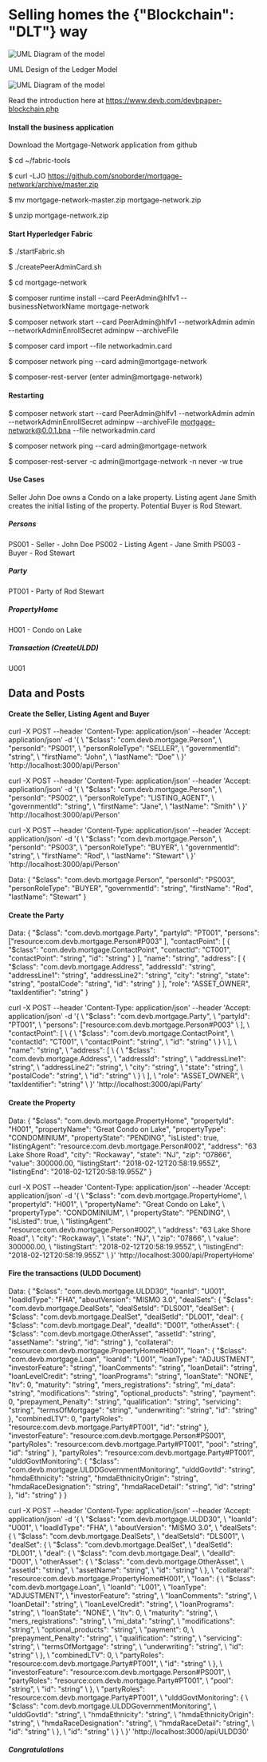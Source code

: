 # Selling homes the {"Blockchain": "DLT"} way

![UML Diagram of the model](test/art04.png)

UML Design of the Ledger Model

![UML Diagram of the model](test/Blockchain-view.png)

Read the introduction here at https://www.devb.com/devbpaper-blockchain.php

#### Install the business application
Download the Mortgage-Network application from github

$ cd ~/fabric-tools

$ curl -LJO https://github.com/snoborder/mortgage-network/archive/master.zip

$ mv mortgage-network-master.zip mortgage-network.zip

$ unzip mortgage-network.zip

#### Start Hyperledger Fabric
$ ./startFabric.sh

$ ./createPeerAdminCard.sh

$ cd mortgage-network

$ composer runtime install --card PeerAdmin@hlfv1 --businessNetworkName mortgage-network

$ composer network start --card PeerAdmin@hlfv1 --networkAdmin admin --networkAdminEnrollSecret adminpw --archiveFile

$ composer card import --file networkadmin.card

$ composer network ping --card admin@mortgage-network

$ composer-rest-server (enter admin@mortgage-network)

#### Restarting
$ composer network start --card PeerAdmin@hlfv1 --networkAdmin admin --networkAdminEnrollSecret adminpw --archiveFile mortgage-network@0.0.1.bna --file networkadmin.card

$ composer network ping --card admin@mortgage-network

$ composer-rest-server -c admin@mortgage-network -n never -w true

#### Use Cases
Seller John Doe owns a Condo on a lake property. Listing agent Jane Smith creates the initial listing of the property.
Potential Buyer is Rod Stewart.

##### Persons
PS001 - Seller - John Doe
PS002 - Listing Agent - Jane Smith
PS003 - Buyer - Rod Stewart

##### Party
PT001 - Party of Rod Stewart

##### PropertyHome
H001 - Condo on Lake

##### Transaction (CreateULDD)
U001 

## Data and Posts
#### Create the Seller, Listing Agent and Buyer

curl -X POST --header 'Content-Type: application/json' --header 'Accept: application/json' -d '{ \ 
   "$class": "com.devb.mortgage.Person", \ 
   "personId": "PS001", \ 
   "personRoleType": "SELLER", \ 
   "governmentId": "string", \ 
   "firstName": "John", \ 
   "lastName": "Doe" \ 
 }' 'http://localhost:3000/api/Person'

curl -X POST --header 'Content-Type: application/json' --header 'Accept: application/json' -d '{ \ 
   "$class": "com.devb.mortgage.Person", \ 
   "personId": "PS002", \ 
   "personRoleType": "LISTING_AGENT", \ 
   "governmentId": "string", \ 
   "firstName": "Jane", \ 
   "lastName": "Smith" \ 
 }' 'http://localhost:3000/api/Person'

curl -X POST --header 'Content-Type: application/json' --header 'Accept: application/json' -d '{ \ 
   "$class": "com.devb.mortgage.Person", \ 
   "personId": "PS003", \ 
   "personRoleType": "BUYER", \ 
   "governmentId": "string", \ 
   "firstName": "Rod", \ 
   "lastName": "Stewart" \ 
 }' 'http://localhost:3000/api/Person'

Data:
{
  "$class": "com.devb.mortgage.Person",
  "personId": "PS003",
  "personRoleType": "BUYER",
  "governmentId": "string",
  "firstName": "Rod",
  "lastName": "Stewart"
}

#### Create the Party
Data:
{
  "$class": "com.devb.mortgage.Party",
  "partyId": "PT001",
  "persons": ["resource:com.devb.mortgage.Person#P003"
  ],
  "contactPoint": [
    {
      "$class": "com.devb.mortgage.ContactPoint",
      "contactId": "CT001",
      "contactPoint": "string",
      "id": "string"
    }
  ],
  "name": "string",
  "address": [
    {
      "$class": "com.devb.mortgage.Address",
      "addressId": "string",
      "addressLine1": "string",
      "addressLine2": "string",
      "city": "string",
      "state": "string",
      "postalCode": "string",
      "id": "string"
    }
  ],
  "role": "ASSET_OWNER",
  "taxIdentifier": "string"
}

curl -X POST --header 'Content-Type: application/json' --header 'Accept: application/json' -d '{ \ 
   "$class": "com.devb.mortgage.Party", \ 
   "partyId": "PT001", \ 
   "persons": ["resource:com.devb.mortgage.Person#P003" \ 
   ], \ 
   "contactPoint": [ \ 
     { \ 
       "$class": "com.devb.mortgage.ContactPoint", \ 
       "contactId": "CT001", \ 
       "contactPoint": "string", \ 
       "id": "string" \ 
     } \ 
   ], \ 
   "name": "string", \ 
   "address": [ \ 
     { \ 
       "$class": "com.devb.mortgage.Address", \ 
       "addressId": "string", \ 
       "addressLine1": "string", \ 
       "addressLine2": "string", \ 
       "city": "string", \ 
       "state": "string", \ 
       "postalCode": "string", \ 
       "id": "string" \ 
     } \ 
   ], \ 
   "role": "ASSET_OWNER", \ 
   "taxIdentifier": "string" \ 
 }' 'http://localhost:3000/api/Party'

#### Create the Property

Data:
{
  "$class": "com.devb.mortgage.PropertyHome",
  "propertyId": "H001",
  "propertyName": "Great Condo on Lake",
  "propertyType": "CONDOMINIUM",
  "propertyState": "PENDING",
  "isListed": true,
  "listingAgent": "resource:com.devb.mortgage.Person#002",
  "address": "63 Lake Shore Road",
  "city": "Rockaway",
  "state": "NJ",
  "zip": "07866",
  "value": 300000.00,
  "listingStart": "2018-02-12T20:58:19.955Z",
  "listingEnd": "2018-02-12T20:58:19.955Z"
}

curl -X POST --header 'Content-Type: application/json' --header 'Accept: application/json' -d '{ \ 
   "$class": "com.devb.mortgage.PropertyHome", \ 
   "propertyId": "H001", \ 
   "propertyName": "Great Condo on Lake", \ 
   "propertyType": "CONDOMINIUM", \ 
   "propertyState": "PENDING", \ 
   "isListed": true, \ 
   "listingAgent": "resource:com.devb.mortgage.Person#002", \ 
   "address": "63 Lake Shore Road", \ 
   "city": "Rockaway", \ 
   "state": "NJ", \ 
   "zip": "07866", \ 
   "value": 300000.00, \ 
   "listingStart": "2018-02-12T20:58:19.955Z", \ 
   "listingEnd": "2018-02-12T20:58:19.955Z" \ 
 }' 'http://localhost:3000/api/PropertyHome'
 
 #### Fire the transactions (ULDD Document)
 Data:
{
  "$class": "com.devb.mortgage.ULDD30",
  "loanId": "U001",
  "loadIdType": "FHA",
  "aboutVersion": "MISMO 3.0",
  "dealSets": {
    "$class": "com.devb.mortgage.DealSets",
    "dealSetsId": "DLS001",
    "dealSet": {
      "$class": "com.devb.mortgage.DealSet",
      "dealSetId": "DL001",
      "deal": {
        "$class": "com.devb.mortgage.Deal",
        "dealId": "D001",
        "otherAsset": {
          "$class": "com.devb.mortgage.OtherAsset",
          "assetId": "string",
          "assetName": "string",
          "id": "string"
        },
        "collateral": "resource:com.devb.mortgage.PropertyHome#H001",
        "loan": {
          "$class": "com.devb.mortgage.Loan",
          "loanId": "L001",
          "loanType": "ADJUSTMENT",
          "investorFeature": "string",
          "loanComments": "string",
          "loanDetail": "string",
          "loanLevelCredit": "string",
          "loanPrograms": "string",
          "loanState": "NONE",
          "ltv": 0,
          "maturity": "string",
          "mers_registrations": "string",
          "mi_data": "string",
          "modifications": "string",
          "optional_products": "string",
          "payment": 0,
          "prepayment_Penalty": "string",
          "qualification": "string",
          "servicing": "string",
          "termsOfMortgage": "string",
          "underwriting": "string",
          "id": "string"
        },
        "combinedLTV": 0,
        "partyRoles": "resource:com.devb.mortgage.Party#PT001",
        "id": "string"
      },
      "investorFeature": "resource:com.devb.mortgage.Person#PS001",
      "partyRoles": "resource:com.devb.mortgage.Party#PT001",
      "pool": "string",
      "id": "string"
    },
    "partyRoles": "resource:com.devb.mortgage.Party#PT001",
    "ulddGovtMonitoring": {
      "$class": "com.devb.mortgage.ULDDGovernmentMonitoring",
      "ulddGovtId": "string",
      "hmdaEthnicity": "string",
      "hmdaEthnicityOrigin": "string",
      "hmdaRaceDesignation": "string",
      "hmdaRaceDetail": "string",
      "id": "string"
    },
    "id": "string"
  }
}

curl -X POST --header 'Content-Type: application/json' --header 'Accept: application/json' -d '{ \ 
   "$class": "com.devb.mortgage.ULDD30", \ 
   "loanId": "U001", \ 
   "loadIdType": "FHA", \ 
   "aboutVersion": "MISMO 3.0", \ 
   "dealSets": { \ 
     "$class": "com.devb.mortgage.DealSets", \ 
     "dealSetsId": "DLS001", \ 
     "dealSet": { \ 
       "$class": "com.devb.mortgage.DealSet", \ 
       "dealSetId": "DL001", \ 
       "deal": { \ 
         "$class": "com.devb.mortgage.Deal", \ 
         "dealId": "D001", \ 
         "otherAsset": { \ 
           "$class": "com.devb.mortgage.OtherAsset", \ 
           "assetId": "string", \ 
           "assetName": "string", \ 
           "id": "string" \ 
         }, \ 
         "collateral": "resource:com.devb.mortgage.PropertyHome#H001", \ 
         "loan": { \ 
           "$class": "com.devb.mortgage.Loan", \ 
           "loanId": "L001", \ 
           "loanType": "ADJUSTMENT", \ 
           "investorFeature": "string", \ 
           "loanComments": "string", \ 
           "loanDetail": "string", \ 
           "loanLevelCredit": "string", \ 
           "loanPrograms": "string", \ 
           "loanState": "NONE", \ 
           "ltv": 0, \ 
           "maturity": "string", \ 
           "mers_registrations": "string", \ 
           "mi_data": "string", \ 
           "modifications": "string", \ 
           "optional_products": "string", \ 
           "payment": 0, \ 
           "prepayment_Penalty": "string", \ 
           "qualification": "string", \ 
           "servicing": "string", \ 
           "termsOfMortgage": "string", \ 
           "underwriting": "string", \ 
           "id": "string" \ 
         }, \ 
         "combinedLTV": 0, \ 
         "partyRoles": "resource:com.devb.mortgage.Party#PT001", \ 
         "id": "string" \ 
       }, \ 
       "investorFeature": "resource:com.devb.mortgage.Person#PS001", \ 
       "partyRoles": "resource:com.devb.mortgage.Party#PT001", \ 
       "pool": "string", \ 
       "id": "string" \ 
     }, \ 
     "partyRoles": "resource:com.devb.mortgage.Party#PT001", \ 
     "ulddGovtMonitoring": { \ 
       "$class": "com.devb.mortgage.ULDDGovernmentMonitoring", \ 
       "ulddGovtId": "string", \ 
       "hmdaEthnicity": "string", \ 
       "hmdaEthnicityOrigin": "string", \ 
       "hmdaRaceDesignation": "string", \ 
       "hmdaRaceDetail": "string", \ 
       "id": "string" \ 
     }, \ 
     "id": "string" \ 
   } \ 
 }' 'http://localhost:3000/api/ULDD30'

##### Congratulations
